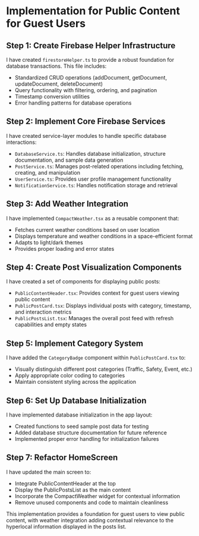 # Implementation for Public Content for Guest Users

## Step 1: Create Firebase Helper Infrastructure
I have created `firestoreHelper.ts` to provide a robust foundation for database transactions. This file includes:
- Standardized CRUD operations (addDocument, getDocument, updateDocument, deleteDocument)
- Query functionality with filtering, ordering, and pagination
- Timestamp conversion utilities
- Error handling patterns for database operations

## Step 2: Implement Core Firebase Services
I have created service-layer modules to handle specific database interactions:
- `DatabaseService.ts`: Handles database initialization, structure documentation, and sample data generation
- `PostService.ts`: Manages post-related operations including fetching, creating, and manipulation
- `UserService.ts`: Provides user profile management functionality
- `NotificationService.ts`: Handles notification storage and retrieval

## Step 3: Add Weather Integration
I have implemented `CompactWeather.tsx` as a reusable component that:
- Fetches current weather conditions based on user location
- Displays temperature and weather conditions in a space-efficient format
- Adapts to light/dark themes
- Provides proper loading and error states

## Step 4: Create Post Visualization Components
I have created a set of components for displaying public posts:
- `PublicContentHeader.tsx`: Provides context for guest users viewing public content
- `PublicPostCard.tsx`: Displays individual posts with category, timestamp, and interaction metrics
- `PublicPostsList.tsx`: Manages the overall post feed with refresh capabilities and empty states

## Step 5: Implement Category System
I have added the `CategoryBadge` component within `PublicPostCard.tsx` to:
- Visually distinguish different post categories (Traffic, Safety, Event, etc.)
- Apply appropriate color coding to categories
- Maintain consistent styling across the application

## Step 6: Set Up Database Initialization
I have implemented database initialization in the app layout:
- Created functions to seed sample post data for testing
- Added database structure documentation for future reference
- Implemented proper error handling for initialization failures

## Step 7: Refactor HomeScreen
I have updated the main screen to:
- Integrate PublicContentHeader at the top
- Display the PublicPostsList as the main content
- Incorporate the CompactWeather widget for contextual information
- Remove unused components and code to maintain cleanliness

This implementation provides a foundation for guest users to view public content, with weather integration adding contextual relevance to the hyperlocal information displayed in the posts list.
